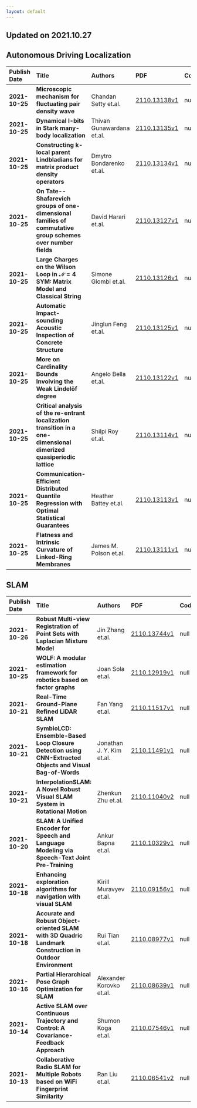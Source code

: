 ```yaml
---
layout: default
---
```


## Updated on 2021.10.27

## Autonomous Driving Localization

| Publish Date | Title | Authors | PDF | Code |
|:---------|:-----------------------|:---------|:------|:------|
|**2021-10-25**|**Microscopic mechanism for fluctuating pair density wave**|Chandan Setty et.al.|[2110.13138v1](http://arxiv.org/abs/2110.13138v1)|null|
|**2021-10-25**|**Dynamical l-bits in Stark many-body localization**|Thivan Gunawardana et.al.|[2110.13135v1](http://arxiv.org/abs/2110.13135v1)|null|
|**2021-10-25**|**Constructing k-local parent Lindbladians for matrix product density operators**|Dmytro Bondarenko et.al.|[2110.13134v1](http://arxiv.org/abs/2110.13134v1)|null|
|**2021-10-25**|**On Tate--Shafarevich groups of one-dimensional families of commutative group schemes over number fields**|David Harari et.al.|[2110.13127v1](http://arxiv.org/abs/2110.13127v1)|null|
|**2021-10-25**|**Large Charges on the Wilson Loop in $\mathcal{N}=4$ SYM: Matrix Model and Classical String**|Simone Giombi et.al.|[2110.13126v1](http://arxiv.org/abs/2110.13126v1)|null|
|**2021-10-25**|**Automatic Impact-sounding Acoustic Inspection of Concrete Structure**|Jinglun Feng et.al.|[2110.13125v1](http://arxiv.org/abs/2110.13125v1)|null|
|**2021-10-25**|**More on Cardinality Bounds Involving the Weak Lindelöf degree**|Angelo Bella et.al.|[2110.13122v1](http://arxiv.org/abs/2110.13122v1)|null|
|**2021-10-25**|**Critical analysis of the re-entrant localization transition in a one-dimensional dimerized quasiperiodic lattice**|Shilpi Roy et.al.|[2110.13114v1](http://arxiv.org/abs/2110.13114v1)|null|
|**2021-10-25**|**Communication-Efficient Distributed Quantile Regression with Optimal Statistical Guarantees**|Heather Battey et.al.|[2110.13113v1](http://arxiv.org/abs/2110.13113v1)|null|
|**2021-10-25**|**Flatness and Intrinsic Curvature of Linked-Ring Membranes**|James M. Polson et.al.|[2110.13111v1](http://arxiv.org/abs/2110.13111v1)|null|

## SLAM

| Publish Date | Title | Authors | PDF | Code |
|:---------|:-----------------------|:---------|:------|:------|
|**2021-10-26**|**Robust Multi-view Registration of Point Sets with Laplacian Mixture Model**|Jin Zhang et.al.|[2110.13744v1](http://arxiv.org/abs/2110.13744v1)|null|
|**2021-10-25**|**WOLF: A modular estimation framework for robotics based on factor graphs**|Joan Sola et.al.|[2110.12919v1](http://arxiv.org/abs/2110.12919v1)|null|
|**2021-10-21**|**Real-Time Ground-Plane Refined LiDAR SLAM**|Fan Yang et.al.|[2110.11517v1](http://arxiv.org/abs/2110.11517v1)|null|
|**2021-10-21**|**SymbioLCD: Ensemble-Based Loop Closure Detection using CNN-Extracted Objects and Visual Bag-of-Words**|Jonathan J. Y. Kim et.al.|[2110.11491v1](http://arxiv.org/abs/2110.11491v1)|null|
|**2021-10-21**|**InterpolationSLAM: A Novel Robust Visual SLAM System in Rotational Motion**|Zhenkun Zhu et.al.|[2110.11040v2](http://arxiv.org/abs/2110.11040v2)|null|
|**2021-10-20**|**SLAM: A Unified Encoder for Speech and Language Modeling via Speech-Text Joint Pre-Training**|Ankur Bapna et.al.|[2110.10329v1](http://arxiv.org/abs/2110.10329v1)|null|
|**2021-10-18**|**Enhancing exploration algorithms for navigation with visual SLAM**|Kirill Muravyev et.al.|[2110.09156v1](http://arxiv.org/abs/2110.09156v1)|null|
|**2021-10-18**|**Accurate and Robust Object-oriented SLAM with 3D Quadric Landmark Construction in Outdoor Environment**|Rui Tian et.al.|[2110.08977v1](http://arxiv.org/abs/2110.08977v1)|null|
|**2021-10-16**|**Partial Hierarchical Pose Graph Optimization for SLAM**|Alexander Korovko et.al.|[2110.08639v1](http://arxiv.org/abs/2110.08639v1)|null|
|**2021-10-14**|**Active SLAM over Continuous Trajectory and Control: A Covariance-Feedback Approach**|Shumon Koga et.al.|[2110.07546v1](http://arxiv.org/abs/2110.07546v1)|null|
|**2021-10-13**|**Collaborative Radio SLAM for Multiple Robots based on WiFi Fingerprint Similarity**|Ran Liu et.al.|[2110.06541v2](http://arxiv.org/abs/2110.06541v2)|null|

